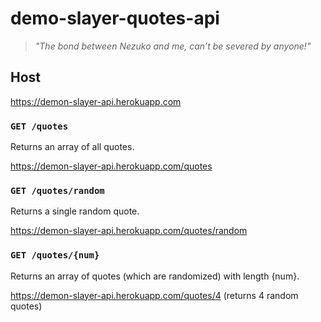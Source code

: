 # demo-slayer-quotes-api

> *"The bond between Nezuko and me, can’t be severed by anyone!"*


## Host

https://demon-slayer-api.herokuapp.com

### `GET /quotes`

Returns an array of all quotes.

https://demon-slayer-api.herokuapp.com/quotes

### `GET /quotes/random`

Returns a single random quote.

https://demon-slayer-api.herokuapp.com/quotes/random

### `GET /quotes/{num}`

Returns an array of quotes (which are randomized) with length {num}.

https://demon-slayer-api.herokuapp.com/quotes/4 (returns 4 random quotes)
